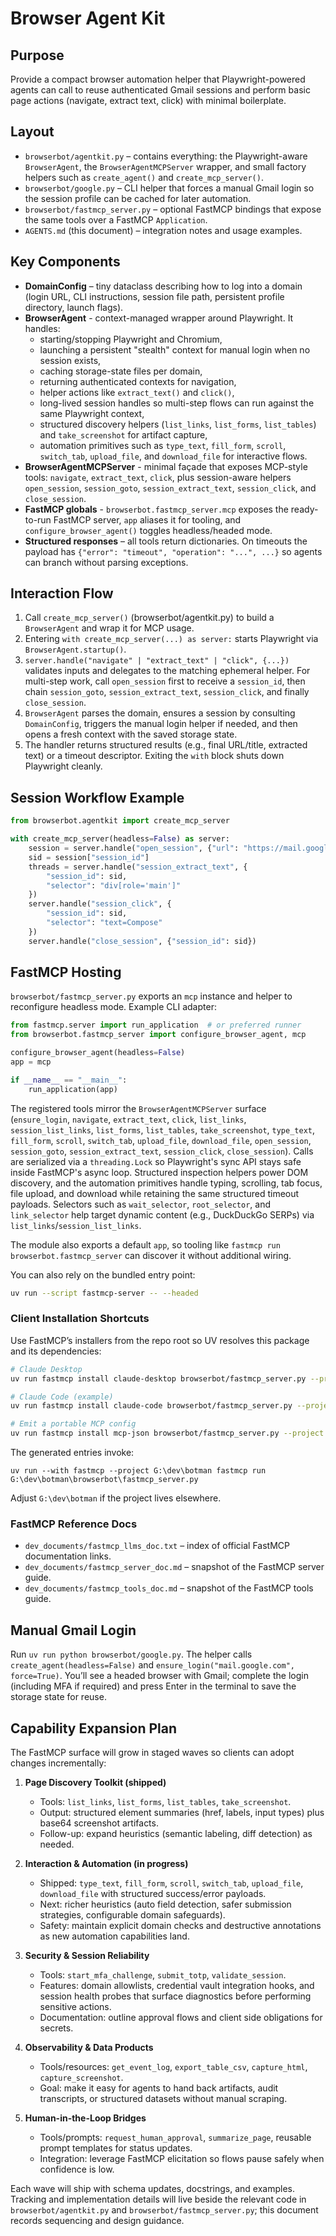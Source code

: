 # Browser Agent Kit

## Purpose
Provide a compact browser automation helper that Playwright-powered agents can call to reuse authenticated Gmail sessions and perform basic page actions (navigate, extract text, click) with minimal boilerplate.

## Layout
- `browserbot/agentkit.py` – contains everything: the Playwright-aware `BrowserAgent`, the `BrowserAgentMCPServer` wrapper, and small factory helpers such as `create_agent()` and `create_mcp_server()`.
- `browserbot/google.py` – CLI helper that forces a manual Gmail login so the session profile can be cached for later automation.
- `browserbot/fastmcp_server.py` – optional FastMCP bindings that expose the same tools over a FastMCP `Application`.
- `AGENTS.md` (this document) – integration notes and usage examples.

## Key Components
- **DomainConfig** – tiny dataclass describing how to log into a domain (login URL, CLI instructions, session file path, persistent profile directory, launch flags).
- **BrowserAgent** - context-managed wrapper around Playwright. It handles:
  - starting/stopping Playwright and Chromium,
  - launching a persistent "stealth" context for manual login when no session exists,
  - caching storage-state files per domain,
  - returning authenticated contexts for navigation,
  - helper actions like `extract_text()` and `click()`,
  - long-lived session handles so multi-step flows can run against the same Playwright context,
  - structured discovery helpers (`list_links`, `list_forms`, `list_tables`) and `take_screenshot` for artifact capture,
  - automation primitives such as `type_text`, `fill_form`, `scroll`, `switch_tab`, `upload_file`, and `download_file` for interactive flows.
- **BrowserAgentMCPServer** - minimal façade that exposes MCP-style tools: `navigate`, `extract_text`, `click`, plus session-aware helpers `open_session`, `session_goto`, `session_extract_text`, `session_click`, and `close_session`.
- **FastMCP globals** - `browserbot.fastmcp_server.mcp` exposes the ready-to-run FastMCP server, `app` aliases it for tooling, and `configure_browser_agent()` toggles headless/headed mode.
- **Structured responses** – all tools return dictionaries. On timeouts the payload has `{"error": "timeout", "operation": "...", ...}` so agents can branch without parsing exceptions.

## Interaction Flow
1. Call `create_mcp_server()` (browserbot/agentkit.py) to build a `BrowserAgent` and wrap it for MCP usage.
2. Entering `with create_mcp_server(...) as server:` starts Playwright via `BrowserAgent.startup()`.
3. `server.handle("navigate" | "extract_text" | "click", {...})` validates inputs and delegates to the matching ephemeral helper. For multi-step work, call `open_session` first to receive a `session_id`, then chain `session_goto`, `session_extract_text`, `session_click`, and finally `close_session`.
4. `BrowserAgent` parses the domain, ensures a session by consulting `DomainConfig`, triggers the manual login helper if needed, and then opens a fresh context with the saved storage state.
5. The handler returns structured results (e.g., final URL/title, extracted text) or a timeout descriptor. Exiting the `with` block shuts down Playwright cleanly.

## Session Workflow Example

```python
from browserbot.agentkit import create_mcp_server

with create_mcp_server(headless=False) as server:
    session = server.handle("open_session", {"url": "https://mail.google.com"})
    sid = session["session_id"]
    threads = server.handle("session_extract_text", {
        "session_id": sid,
        "selector": "div[role='main']"
    })
    server.handle("session_click", {
        "session_id": sid,
        "selector": "text=Compose"
    })
    server.handle("close_session", {"session_id": sid})
```

## FastMCP Hosting

`browserbot/fastmcp_server.py` exports an `mcp` instance and helper to reconfigure headless mode. Example CLI adapter:

```python
from fastmcp.server import run_application  # or preferred runner
from browserbot.fastmcp_server import configure_browser_agent, mcp

configure_browser_agent(headless=False)
app = mcp

if __name__ == "__main__":
    run_application(app)
```

The registered tools mirror the `BrowserAgentMCPServer` surface (`ensure_login`, `navigate`, `extract_text`, `click`, `list_links`, `session_list_links`, `list_forms`, `list_tables`, `take_screenshot`, `type_text`, `fill_form`, `scroll`, `switch_tab`, `upload_file`, `download_file`, `open_session`, `session_goto`, `session_extract_text`, `session_click`, `close_session`). Calls are serialized via a `threading.Lock` so Playwright's sync API stays safe inside FastMCP's async loop.
Structured inspection helpers power DOM discovery, and the automation primitives handle typing, scrolling, tab focus, file upload, and download while retaining the same structured timeout payloads.
Selectors such as `wait_selector`, `root_selector`, and `link_selector` help target dynamic content (e.g., DuckDuckGo SERPs) via `list_links`/`session_list_links`.

The module also exports a default `app`, so tooling like `fastmcp run browserbot.fastmcp_server` can discover it without additional wiring.

You can also rely on the bundled entry point:

```bash
uv run --script fastmcp-server -- --headed
```

### Client Installation Shortcuts

Use FastMCP’s installers from the repo root so UV resolves this package and its dependencies:

```bash
# Claude Desktop
uv run fastmcp install claude-desktop browserbot/fastmcp_server.py --project G:\dev\botman

# Claude Code (example)
uv run fastmcp install claude-code browserbot/fastmcp_server.py --project G:\dev\botman

# Emit a portable MCP config
uv run fastmcp install mcp-json browserbot/fastmcp_server.py --project G:\dev\botman
```

The generated entries invoke:

```
uv run --with fastmcp --project G:\dev\botman fastmcp run G:\dev\botman\browserbot\fastmcp_server.py
```

Adjust `G:\dev\botman` if the project lives elsewhere.

### FastMCP Reference Docs
- `dev_documents/fastmcp_llms_doc.txt` – index of official FastMCP documentation links.
- `dev_documents/fastmcp_server_doc.md` – snapshot of the FastMCP server guide.
- `dev_documents/fastmcp_tools_doc.md` – snapshot of the FastMCP tools guide.

## Manual Gmail Login
Run `uv run python browserbot/google.py`. The helper calls `create_agent(headless=False)` and `ensure_login("mail.google.com", force=True)`. You’ll see a headed browser with Gmail; complete the login (including MFA if required) and press Enter in the terminal to save the storage state for reuse.

## Capability Expansion Plan

The FastMCP surface will grow in staged waves so clients can adopt changes incrementally:

1. **Page Discovery Toolkit (shipped)**
   - Tools: `list_links`, `list_forms`, `list_tables`, `take_screenshot`.
   - Output: structured element summaries (href, labels, input types) plus base64 screenshot artifacts.
   - Follow-up: expand heuristics (semantic labeling, diff detection) as needed.

2. **Interaction & Automation (in progress)**
   - Shipped: `type_text`, `fill_form`, `scroll`, `switch_tab`, `upload_file`, `download_file` with structured success/error payloads.
   - Next: richer heuristics (auto field detection, safer submission strategies, configurable domain safeguards).
   - Safety: maintain explicit domain checks and destructive annotations as new automation capabilities land.

3. **Security & Session Reliability**
   - Tools: `start_mfa_challenge`, `submit_totp`, `validate_session`.
   - Features: domain allowlists, credential vault integration hooks, and session health probes that surface diagnostics before performing sensitive actions.
   - Documentation: outline approval flows and client side obligations for secrets.

4. **Observability & Data Products**
   - Tools/resources: `get_event_log`, `export_table_csv`, `capture_html`, `capture_screenshot`.
   - Goal: make it easy for agents to hand back artifacts, audit transcripts, or structured datasets without manual scraping.

5. **Human-in-the-Loop Bridges**
   - Tools/prompts: `request_human_approval`, `summarize_page`, reusable prompt templates for status updates.
   - Integration: leverage FastMCP elicitation so flows pause safely when confidence is low.

Each wave will ship with schema updates, docstrings, and examples. Tracking and implementation details will live beside the relevant code in `browserbot/agentkit.py` and `browserbot/fastmcp_server.py`; this document records sequencing and design guidance.
